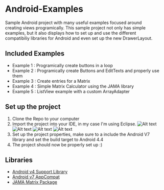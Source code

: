 Android-Examples
================

Sample Android project with many useful examples focused around creating views programically. This sample project not only has simple examples, but it also displays how to set up and use the different compatibiliy libraries for Android and even set up the new DrawerLayout. 

## Included Examples 
-  Example 1 : Programically create buttons in a loop
-  Example 2 : Programically create Buttons and EditTexts and properly use them
-  Example 3 : Create entries for a Matrix
-  Example 4 : Simple Matrix Calculator using the JAMA library
-  Example 5 : ListView example with a custom ArrayAdapter


## Set up the project
1. Clone the Repo to your computer 
2. Import the project into your IDE, in my case I'm using Eclipse. 
![Alt text](https://raw.github.com/acompagno/Android-Examples/master/Images/import_icon.png)
![Alt text](https://raw.github.com/acompagno/Android-Examples/master/Images/import_icon.png)
![Alt text](https://raw.github.com/acompagno/Android-Examples/master/Images/import_icon.png)
![Alt text](https://raw.github.com/acompagno/Android-Examples/master/Images/import_icon.png)
3. Set up the project properties, make sure to a include the Android V7 library and set the build target to Android 4.4
4. The project should now be properly set up :)

## Libraries
- [Android v4 Support Library](http://developer.android.com/tools/support-library/features.html#v4) 
- [Android v7 AppCompat](http://developer.android.com/tools/support-library/features.html#v7-appcompat) 
- [JAMA Matrix Package](http://math.nist.gov/javanumerics/jama/)

